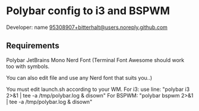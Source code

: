 # Polybar config to i3 and BSPWM 
Developer: name 95308907+bitterhalt@users.noreply.github.com


## Requirements 
Polybar
JetBrains Mono Nerd Font (Terminal Font Awesome should work too with symbols.

You can also edit file and use any Nerd font that suits you..) 

You must edit launch.sh according to your WM. 
For i3: use line: "polybar i3 2>&1 | tee -a /tmp/polybar.log & disown"
For BSPWM: "polybar bspwm 2>&1 | tee -a /tmp/polybar.log & disown"

 
 
